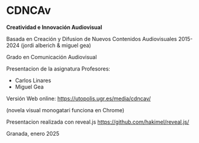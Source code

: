 # CDNCAv
**Creatividad e Innovación Audiovisual** 

Basada en Creación y Difusion de Nuevos Contenidos Audiovisuales 2015-2024 (jordi alberich & miguel gea) 

Grado en Comunicación Audiovisual


Presentacion de la asignatura 
Profesores: 
- Carlos Linares 
- Miguel Gea 


Versión Web online: https://utopolis.ugr.es/media/cdncav/

(novela visual monogatari funciona en Chrome)

Presentacion realizada con reveal.js https://github.com/hakimel/reveal.js/ 

Granada, enero 2025

